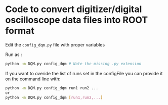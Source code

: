 # Code to convert digitizer/digital oscilloscope data files into ROOT format

Edit the `config_dqm.py` file with proper variables

Run as :

``` bash
python -m DQM.py config_dqm # Note the missing .py extension
```

If you want to overide the list of runs set in the configFile you can provide it on the command line with:

```bash
python -m DQM.py config_dqm run1 run2 ...
or
python -m DQM.py config_dqm [run1,run2,...]
```
